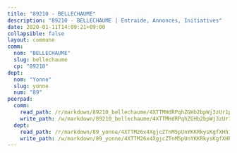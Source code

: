 ```yaml
---
title: "89210 - BELLECHAUME"
description: "89210 - BELLECHAUME | Entraide, Annonces, Initiatives"
date: 2020-01-11T14:09:21+09:00
collapsible: false
layout: commune
comm:
  nom: "BELLECHAUME"
  slug: bellechaume
  cp: "89210"
dept:
  nom: "Yonne"
  slug: yonne
  num: "89"
peerpad:
  comm:
    read_path: /r/markdown/89210_bellechaume/4XTTMHdRPqhZGHb2bpWj3zUr1p8gmenruCV29seT6R2Piaso6
    write_path: /w/markdown/89210_bellechaume/4XTTMHdRPqhZGHb2bpWj3zUr1p8gmenruCV29seT6R2Piaso6-K3TgUHJWNRdgyrJGYawhCKGMCWQoDvvCNDRYwKWK2Lnjk5pTyDdKSCABpVtpPceVtFwNrddzCvkwcSrBhbMx36FQnwAJ3eGKFFS6BHPZNtwU6S3k1gBhhixVdv834F4f1BypkpsS
  dept:
    read_path: /r/markdown/89_yonne/4XTTM26x4XgjcZTnM5pUnYKKRkysKgfXHh1wiigoPHqn9LDKB
    write_path: /w/markdown/89_yonne/4XTTM26x4XgjcZTnM5pUnYKKRkysKgfXHh1wiigoPHqn9LDKB-K3TgU4xaMVqzoRnPJNyddApuMoWvJyHL35bzooauYvdhG3MLg3ikjpoueq9BDtqVP4hJBQxpPxix2gohzXyST9tZPnEkyXpDMdHiAFpx7EU6e8WgvFk7NPsBQepM8o13bG9dyqq7
---
```



